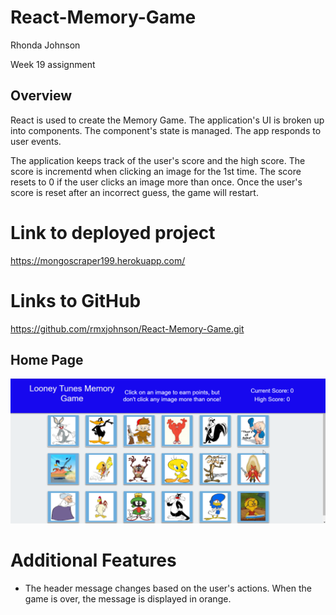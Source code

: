# React-Memory-Game

Rhonda Johnson

Week 19 assignment

## Overview

React is used to create the Memory Game.  The application's UI is broken up into components.  The component's state is managed.  The app responds to user events. 


The application keeps track of the user's score and the high score.  The score is incrementd when clicking an image for the 1st time.  The score resets to 0 if the user clicks an image more than once.  Once the user's score is reset after an incorrect guess, the game will restart.

# Link to deployed project
https://mongoscraper199.herokuapp.com/

# Links to GitHub
https://github.com/rmxjohnson/React-Memory-Game.git


## Home Page

![home.png](memory-game/public/assets/images/home-page.png)


# Additional Features
 * The header message changes based on the user's actions.  When the game is over, the message is displayed in orange.
